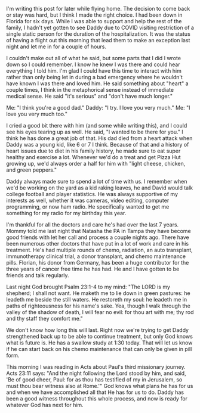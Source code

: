 I'm writing this post for later while flying home. The decision to come back or stay was hard, but I think I made the right choice. I had been down in Florida for six days. While I was able to support and help the rest of the family, I hadn't yet gotten to see Daddy due to COVID visiting restriction of a single static person for the duration of the hospitalization. It was the status of having a flight out this morning that lead them to make an exception last night and let me in for a couple of hours.

I couldn't make out all of what he said, but some parts that I did I wrote down so I could remember. I know he knew I was there and could hear everything I told him. I'm glad I could have this time to interact with him rather than only being let in during a bad emergency where he wouldn't have known I was there and loved him. He said something about "heart" a couple times, I think in the metaphorical sense instead of immediate medical sense. He said "it's serious" and "don't have much longer."

Me: "I think you're a good dad."
Daddy: "I try. I love you very much."
Me: "I love you very much too."

I cried a good bit there with him (and some while writing this), and I could see his eyes tearing up as well. He said, "I wanted to be there for you." I think he has done a great job of that. His dad died from a heart attack when Daddy was a young kid, like 6 or 7 I think. Because of that and a history of heart issues due to diet in his family history, he made sure to eat super healthy and exercise a lot. Whenever we'd do a treat and get Pizza Hut growing up, we'd always order a half for him with "light cheese, chicken, and green peppers."

Daddy always made sure to spend a lot of time with us. I remember when we'd be working on the yard as a kid raking leaves, he and David would talk college football and player statistics. He was always supportive of my interests as well, whether it was cameras, video editing, computer programming, or now ham radio. He specifically wanted to get me something for my radio for my birthday this year.

I'm thankful for all the doctors and care he's had over the last 7 years. Mommy told me last night that Natasha the PA in Tampa they have become good friends with let her call and process a couple nights ago. There have been numerous other doctors that have put in a lot of work and care in his treatment. He's had multiple rounds of chemo, radiation, an auto transplant, immunotherapy clinical trial, a donor transplant, and chemo maintenance pills. Florian, his donor from Germany, has been a huge contributor for the three years of cancer free time he has had. He and I have gotten to be friends and talk regularly.

Last night God brought Psalm 23:1-4 to my mind:
"The LORD is my shepherd; I shall not want.
He maketh me to lie down in green pastures: he leadeth me beside the still waters.
He restoreth my soul: he leadeth me in paths of righteousness for his name's sake.
Yea, though I walk through the valley of the shadow of death, I will fear no evil: for thou art with me; thy rod and thy staff they comfort me."

We don't know how long this will last. Right now we're trying to get Daddy strengthened back up to be able to continue treatment, but only God knows what is future is. He has a swallow study at 1:30 today. That will let us know if he can start back on his chemo maintenance that can only be given in pill form.

This morning I was reading in Acts about Paul's third missionary journey. Acts 23:11 says:
"And the night following the Lord stood by him, and said, 'Be of good cheer, Paul: for as thou has testified of my in Jerusalem, so must thou bear witness also at Rome.'"
God knows what plans he has for us and when we have accomplished all that He has for us to do. Daddy has been a good witness throughout this whole process, and now is ready for whatever God has next for him.
